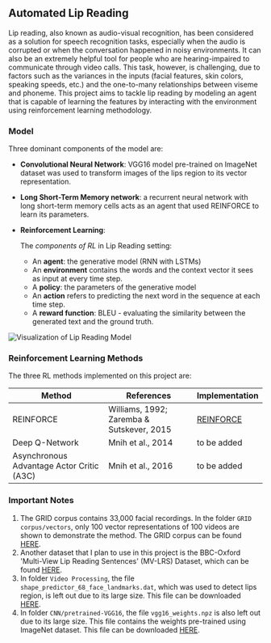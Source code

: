 ## Automated Lip Reading

Lip reading, also known as audio-visual recognition, has been considered as a solution for speech recognition tasks, especially when the audio is corrupted or when the conversation happened in noisy environments. It can also be an extremely helpful tool for people who are hearing-impaired to communicate through video calls. This task, however, is challenging, due to factors such as the variances in the inputs (facial features, skin colors, speaking speeds, etc.) and the one-to-many relationships between viseme and phoneme. This project aims to tackle lip reading by modeling an agent that is capable of learning the features by interacting with the environment using reinforcement learning methodology. 

### Model

Three dominant components of the model are:

- **Convolutional Neural Network**: VGG16 model pre-trained on ImageNet dataset was used to transform images of the lips region to its vector representation.

- **Long Short-Term Memory network**: a recurrent neural network with long short-term memory cells acts as an agent that used REINFORCE to learn its parameters.

- **Reinforcement Learning**:

	The *components of RL* in Lip Reading setting:
	- An **agent**: the generative model (RNN with LSTMs)
	- An **environment** contains the words and the context vector it sees as input at every time step.
	- A **policy**: the parameters of the generative model
	- An **action** refers to  predicting the next word in the sequence at each time step.
	- A **reward function**: BLEU - evaluating the similarity between the generated text and the ground truth.

![Visualization of Lip Reading Model]()

### Reinforcement Learning Methods

The three RL methods implemented on this project are:

| Method | References | Implementation |
|---|---|---|
| REINFORCE | Williams, 1992; Zaremba & Sutskever, 2015 | [REINFORCE](https://github.com/DungLe13/lips-reading/blob/master/Policy%20Gradient/lips_reading_LSTM.py) |
| Deep Q-Network | Mnih et al., 2014 | to be added |
| Asynchronous Advantage Actor Critic (A3C) | Mnih et al., 2016 | to be added |

### Important Notes

1. The GRID corpus contains 33,000 facial recordings. In the folder `GRID corpus/vectors`, only 100 vector representations of 100 videos are shown to demonstrate the method. The GRID corpus can be found [HERE](http://spandh.dcs.shef.ac.uk/gridcorpus/).
2. Another dataset that I plan to use in this project is the BBC-Oxford 'Multi-View Lip Reading Sentences' (MV-LRS) Dataset, which can be found [HERE](http://www.robots.ox.ac.uk/~vgg/data/lip_reading_sentences/).
3. In folder `Video Processing`, the file `shape_predictor_68_face_landmarks.dat`, which was used to detect lips region, is left out due to its large size. This file can be downloaded [HERE](https://drive.google.com/file/d/1-8zm3bu9Y5kvjAS6C7tUlpYeJOVmxPZe/view?usp=sharing).
4. In folder `CNN/pretrained-VGG16`, the file `vgg16_weights.npz` is also left out due to its large size. This file contains the weights pre-trained using ImageNet dataset. This file can be downloaded [HERE](http://www.cs.toronto.edu/~frossard/post/vgg16/).